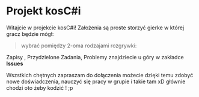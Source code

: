 Projekt kosC#i
=====

Witajcie w projekcie kosC#i!
Założenia są proste storzyć gierke w której gracz będzie mógł:
>wybrać pomiędzy 2-oma rodzajami rozgrywki:

Zapisy , Przydzielone Zadania, Problemy znajdziecie u góry w zakładce <strong>Issues</strong>

Wszstkich chętnych zapraszam do dołączenia możecie dzięki temu zdobyć nowe doświadczenia,
nauczyć się pracy w grupie i takie tam xD
głównie chodzi oto żeby kodzić ! ;p